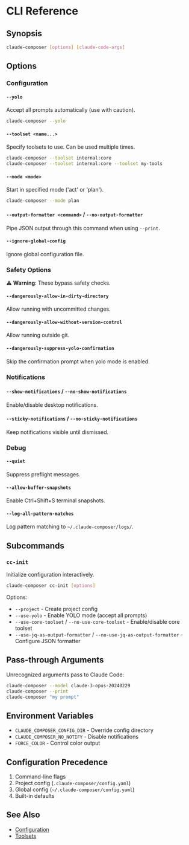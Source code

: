 # CLI Reference

## Synopsis

```bash
claude-composer [options] [claude-code-args]
```

## Options

### Configuration

#### `--yolo`

Accept all prompts automatically (use with caution).

```bash
claude-composer --yolo
```

#### `--toolset <name...>`

Specify toolsets to use. Can be used multiple times.

```bash
claude-composer --toolset internal:core
claude-composer --toolset internal:core --toolset my-tools
```

#### `--mode <mode>`

Start in specified mode ('act' or 'plan').

```bash
claude-composer --mode plan
```

#### `--output-formatter <command>` / `--no-output-formatter`

Pipe JSON output through this command when using `--print`.

#### `--ignore-global-config`

Ignore global configuration file.

### Safety Options

⚠️ **Warning**: These bypass safety checks.

#### `--dangerously-allow-in-dirty-directory`

Allow running with uncommitted changes.

#### `--dangerously-allow-without-version-control`

Allow running outside git.

#### `--dangerously-suppress-yolo-confirmation`

Skip the confirmation prompt when yolo mode is enabled.

### Notifications

#### `--show-notifications` / `--no-show-notifications`

Enable/disable desktop notifications.

#### `--sticky-notifications` / `--no-sticky-notifications`

Keep notifications visible until dismissed.

### Debug

#### `--quiet`

Suppress preflight messages.

#### `--allow-buffer-snapshots`

Enable Ctrl+Shift+S terminal snapshots.

#### `--log-all-pattern-matches`

Log pattern matching to `~/.claude-composer/logs/`.

## Subcommands

### `cc-init`

Initialize configuration interactively.

```bash
claude-composer cc-init [options]
```

Options:

- `--project` - Create project config
- `--use-yolo` - Enable YOLO mode (accept all prompts)
- `--use-core-toolset` / `--no-use-core-toolset` - Enable/disable core toolset
- `--use-jq-as-output-formatter` / `--no-use-jq-as-output-formatter` - Configure JSON formatter

## Pass-through Arguments

Unrecognized arguments pass to Claude Code:

```bash
claude-composer --model claude-3-opus-20240229
claude-composer --print
claude-composer "my prompt"
```

## Environment Variables

- `CLAUDE_COMPOSER_CONFIG_DIR` - Override config directory
- `CLAUDE_COMPOSER_NO_NOTIFY` - Disable notifications
- `FORCE_COLOR` - Control color output

## Configuration Precedence

1. Command-line flags
2. Project config (`.claude-composer/config.yaml`)
3. Global config (`~/.claude-composer/config.yaml`)
4. Built-in defaults

## See Also

- [Configuration](./configuration.md)
- [Toolsets](./toolsets.md)
